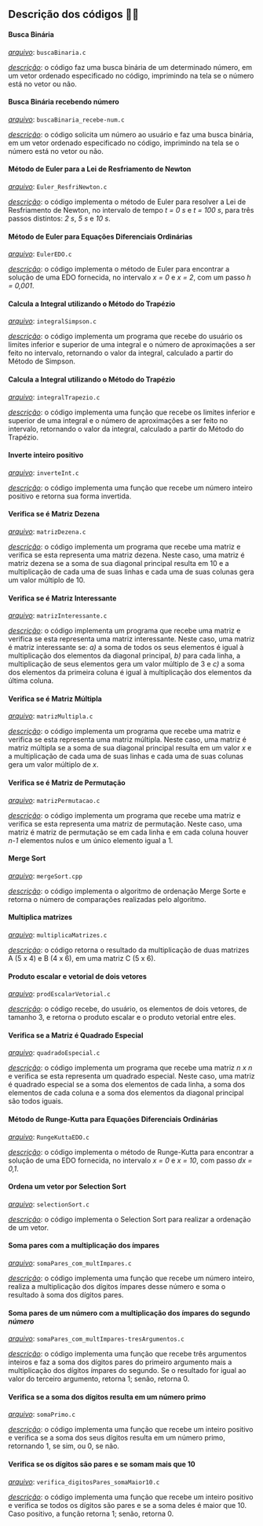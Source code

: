 ## Descrição dos códigos :woman_technologist:

#### Busca Binária

_<u>arquivo</u>_: `buscaBinaria.c`

_<u>descrição</u>_: o código faz uma busca binária de um determinado número, em um vetor ordenado especificado no código, imprimindo na tela se o número está no vetor ou não.

#### Busca Binária recebendo número

*<u>arquivo</u>*: `buscaBinaria_recebe-num.c`

*<u>descrição</u>*: o código solicita um número ao usuário e faz uma busca binária, em um vetor ordenado especificado no código, imprimindo na tela se o número está no vetor ou não.

#### Método de Euler para a Lei de Resfriamento de Newton

*<u>arquivo</u>*: `Euler_ResfriNewton.c`

*<u>descrição</u>*: o código implementa o método de Euler para resolver a Lei de Resfriamento de Newton, no intervalo de tempo _t = 0 s_ e _t = 100 s_, para três passos distintos: _2 s_, _5 s_ e _10 s_.

#### Método de Euler para Equações Diferenciais Ordinárias

*<u>arquivo</u>*: `EulerEDO.c`

*<u>descrição</u>*: o código implementa o método de Euler para encontrar a solução de uma EDO fornecida, no intervalo _x = 0_ e _x = 2_, com um passo _h = 0,001_.

#### Calcula a Integral utilizando o Método do Trapézio

*<u>arquivo</u>*: `integralSimpson.c`

*<u>descrição</u>*: o código implementa um programa que recebe do usuário os limites inferior e superior de uma integral e o número de aproximações a ser feito no intervalo, retornando o valor da integral, calculado a partir do Método de Simpson.

#### Calcula a Integral utilizando o Método do Trapézio

*<u>arquivo</u>*: `integralTrapezio.c`

*<u>descrição</u>*: o código implementa uma função que recebe os limites inferior e superior de uma integral e o número de aproximações a ser feito no intervalo, retornando o valor da integral, calculado a partir do Método do Trapézio.

#### Inverte inteiro positivo

*<u>arquivo</u>*: `inverteInt.c`

*<u>descrição</u>*: o código implementa uma função que recebe um número inteiro positivo e retorna sua forma invertida.

#### Verifica se é Matriz Dezena

*<u>arquivo</u>*: `matrizDezena.c`

*<u>descrição</u>*: o código implementa um programa que recebe uma matriz e verifica se esta representa uma matriz dezena. Neste caso, uma matriz é matriz dezena se a soma de sua diagonal principal resulta em 10 e a multiplicação de cada uma de suas linhas e cada uma de suas colunas gera um valor múltiplo de 10.

#### Verifica se é Matriz Interessante

*<u>arquivo</u>*: `matrizInteressante.c`

*<u>descrição</u>*: o código implementa um programa que recebe uma matriz e verifica se esta representa uma matriz interessante. Neste caso, uma matriz é matriz interessante se: *a)* a soma de todos os seus elementos é igual à multiplicação dos elementos da diagonal principal, *b)* para cada linha, a multiplicação de seus elementos gera um valor múltiplo de 3 e *c)* a soma dos elementos da primeira coluna é igual à multiplicação dos elementos da última coluna.

#### Verifica se é Matriz Múltipla

*<u>arquivo</u>*: `matrizMultipla.c`

*<u>descrição</u>*: o código implementa um programa que recebe uma matriz e verifica se esta representa uma matriz múltipla. Neste caso, uma matriz é matriz múltipla se a soma de sua diagonal principal resulta em um valor _x_ e a multiplicação de cada uma de suas linhas e cada uma de suas colunas gera um valor múltiplo de _x_.

#### Verifica se é Matriz de Permutação

*<u>arquivo</u>*: `matrizPermutacao.c`

*<u>descrição</u>*: o código implementa um programa que recebe uma matriz e verifica se esta representa uma matriz de permutação. Neste caso, uma matriz é matriz de permutação se em cada linha e em cada coluna houver _n-1_ elementos nulos e um único elemento igual a 1.

#### Merge Sort

*<u>arquivo</u>*: `mergeSort.cpp`

*<u>descrição</u>*: o código implementa o algoritmo de ordenação Merge Sorte e retorna o número de comparações realizadas pelo algoritmo.

#### Multiplica matrizes

*<u>arquivo</u>*: `multiplicaMatrizes.c`

*<u>descrição</u>*: o código retorna o resultado da multiplicação de duas matrizes A (5 x 4) e B (4 x 6), em uma matriz C (5 x 6).

#### Produto escalar e vetorial de dois vetores

*<u>arquivo</u>*: `prodEscalarVetorial.c`

*<u>descrição</u>*: o código recebe, do usuário, os elementos de dois vetores, de tamanho 3, e retorna o produto escalar e o produto vetorial entre eles.

#### Verifica se a Matriz é Quadrado Especial

*<u>arquivo</u>*: `quadradoEspecial.c`

*<u>descrição</u>*: o código implementa um programa que recebe uma matriz _n x n_ e verifica se esta representa um quadrado especial. Neste caso, uma matriz é quadrado especial se a soma dos elementos de cada linha, a soma dos elementos de cada coluna e a soma dos elementos da diagonal principal são todos iguais.

#### Método de Runge-Kutta para Equações Diferenciais Ordinárias

*<u>arquivo</u>*: `RungeKuttaEDO.c`

*<u>descrição</u>*: o código implementa o método de Runge-Kutta para encontrar a solução de uma EDO fornecida, no intervalo _x = 0_ e _x = 10_, com passo _dx = 0,1_.

#### Ordena um vetor por Selection Sort

*<u>arquivo</u>*: `selectionSort.c`

*<u>descrição</u>*: o código implementa o Selection Sort para realizar a ordenação de um vetor.

#### Soma pares com a multiplicação dos ímpares

*<u>arquivo</u>*: `somaPares_com_multImpares.c`

*<u>descrição</u>*: o código implementa uma função que recebe um número inteiro, realiza a multiplicação dos dígitos ímpares desse número e soma o resultado à soma dos dígitos pares.

#### Soma pares de um número com a multiplicação dos ímpares do segundo *número*

*<u>arquivo</u>*: `somaPares_com_multImpares-tresArgumentos.c`

*<u>descrição</u>*: o código implementa uma função que recebe três argumentos inteiros e faz a soma dos dígitos pares do primeiro argumento mais a multiplicação dos dígitos ímpares do segundo. Se o resultado for igual ao valor do terceiro argumento, retorna 1; senão, retorna 0.

#### Verifica se a soma dos dígitos resulta em um número primo

*<u>arquivo</u>*: `somaPrimo.c`

*<u>descrição</u>*: o código implementa uma função que recebe um inteiro positivo e verifica se a soma dos seus dígitos resulta em um número primo, retornando 1, se sim, ou 0, se não.

#### Verifica se os dígitos são pares e se somam mais que 10

*<u>arquivo</u>*: `verifica_digitosPares_somaMaior10.c`

*<u>descrição</u>*: o código implementa uma função que recebe um inteiro positivo e verifica se  todos os dígitos são pares e se a soma deles é maior que 10. Caso positivo, a função retorna 1; senão, retorna 0.
